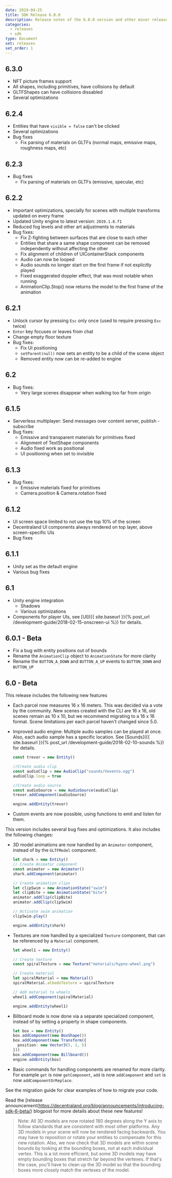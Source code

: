 ```yaml
---
date: 2019-04-25
title: SDK Release 6.0.0
description: Release notes of the 6.0.0 version and other minor releases
categories:
  - releases
  - sdk
type: Document
set: releases
set_order: 1
---
```



## 6.3.0

- NFT picture frames support
- All shapes, including primitives, have collisions by default
- GLTFShapes can have collisions dissabled
- Several optimizations


## 6.2.4

- Entities that have `visible = false` can't be clicked
- Several optimizations
- Bug fixes
	- Fix parsing of materials on GLTFs (normal maps, emissive maps, roughness maps, etc)

## 6.2.3

- Bug fixes
	- Fix parsing of materials on GLTFs (emissive, specular, etc)


## 6.2.2



- Important optimizations, specially for scenes with multiple transforms updated on every frame
- Updated Unity engine to latest version: `2019.1.8.f1`
- Reduced fog levels and other art adjustments to materials
- Bug fixes:
	- Fix Z-fighting between surfaces that are close to each other
	- Entities that share a same shape component can be removed independently without affecting the other
	- Fix alignment of children of UIContainerStack components
	- Audio can now be looped
	- Audio sounds no longer start on the first frame if not explicitly played
	- Fixed exaggerated doppler effect, that was most notable when running
	- AnimationClip.Stop() now returns the model to the first frame of the animation



## 6.2.1

- Unlock cursor by pressing `Esc` only once (used to require pressing `Esc` twice)
- `Enter` key focuses or leaves from chat
- Change empty floor texture
- Bug fixes:
	- Fix UI positioning
	- `setParent(null)` now sets an entity to be a child of the scene object
	- Removed entity now can be re-added to engine 


## 6.2

- Bug fixes:
	- Very large scenes disappear when walking too far from origin


## 6.1.5

- Serverless multiplayer: Send messages over content server, publish - subscribe
- Bug fixes:
	- Emissive and transparent materials for primitives fixed
	- Alignment of TextShape components
	- Audio fixed work as positional
	- UI positioning when set to invisible


## 6.1.3

- Bug fixes:
	- Emissive materials fixed for primitives
	- Camera.position & Camera.rotation fixed



## 6.1.2

- UI screen space limited to not use the top 10% of the screen
- Decentraland UI components always rendered on top layer, above screen-specific UIs
- Bug fixes


## 6.1.1

- Unity set as the default engine
- Various bug fixes

## 6.1

- Unity engine integration
	- Shadows
	- Various optimizations
- Components for player UIs, see [UI]({{ site.baseurl }}{% post_url /development-guide/2018-02-15-onscreen-ui %}) for details.


## 6.0.1 - Beta

- Fix a bug with entity positions out of bounds
- Rename the `AnimationClip` object to `AnimationState` for more clarity
- Rename the `BUTTON_A_DOWN` and `BUTTON_A_UP` events to `BUTTON_DOWN` and `BUTTON_UP`


## 6.0 - Beta

This release includes the following new features

- Each parcel now measures 16 x 16 meters. This was decided via a vote by the community. New scenes created with the CLI are 16 x 16, old scenes remain as 10 x 10, but we recommend migrating to a 16 x 16 format. Scene limitations per each parcel haven't changed since 5.0.

- Improved audio engine: Multiple audio samples can be played at once. Also, each audio sample has a specific location. See [Sounds]({{ site.baseurl }}{% post_url /development-guide/2018-02-10-sounds %}) for details.


  ```ts
  const trevor = new Entity()

  //Create audio clip
  const audioClip = new AudioClip("sounds/Vexento.ogg")
  audioClip.loop = true

  //Create audio source
  const audioSource = new AudioSource(audioClip)
  trevor.addComponent(audioSource)

  engine.addEntity(trevor)
  ```

- Custom events are now possible, using functions to emit and listen for them.

This version includes several bug fixes and optimizations. It also includes the following changes:

- 3D model animations are now handled by an `Animator` component, instead of by the `GLTFModel` component.

  ```ts
  let shark = new Entity()
  // Create Animator component
  const animator = new Animator()
  shark.addComponent(animator)

  // Create animation clips
  let clipSwim = new AnimationState("swim")
  let clipBite = new AnimationState("bite")
  animator.addClip(clipBite)
  animator.addClip(clipSwim)

  // Activate swim animation
  clipSwim.play()

  engine.addEntity(shark)
  ```

- Textures are now handled by a specialized `Texture` component, that can be referenced by a `Material` component.

  ```ts
  let wheel1 = new Entity()

  // Create texture
  const spiralTexture = new Texture("materials/hypno-wheel.png")

  // Create material
  let spiralMaterial = new Material()
  spiralMaterial.albedoTexture = spiralTexture

  // Add material to wheels
  wheel1.addComponent(spiralMaterial)

  engine.addEntity(wheel1)
  ```

- Billboard mode is now done via a separate specialized component, instead of by setting a property in shape components.

  ```ts
  let box = new Entity()
  box.addComponent(new BoxShape())
  box.addComponent(new Transform({
    position: new Vector3(5, 1, 5)
  }))
  box.addComponent(new Billboard())
  engine.addEntity(box)
  ```


- Basic commands for handling components are renamed for more clarity. For example `get` is now `getComponent`, `add` is now `addComponent` and `set` is now `addComponentOrReplace`.

See the []()  migration guide for clear examples of how to migrate your code.

Read the [release announcement(https://decentraland.org/blog/announcements/introducing-sdk-6-beta/) blogpost for more details about these new features!

> Note: All 3D models are now rotated 180 degrees along the Y axis to follow standards that are consistent with most other platforms. Any 3D models in your scene will now be rendered facing backwards. You may have to reposition or rotate your entities to compensate for this new rotation. Also, we now check that 3D models are within scene bounds by looking at the bounding boxes, not at each individual vertex. This is a lot more efficient, but some 3D models may have empty bounding boxes that stretch far beyond the vertexes. If that's the case, you'll have to clean up the 3D model so that the bounding boxes more closely match the vertexes of the model.
